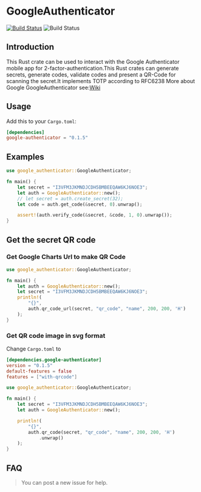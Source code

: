 # GoogleAuthenticator

[![Build Status](https://travis-ci.org/hanskorg/google-authenticator-rust.svg?branch=master)](https://travis-ci.org/hanskorg/google-authenticator-rust)
![Build Status](https://img.shields.io/crates/v/google-authenticator.svg)

## Introduction

This Rust crate can be used to interact with the Google Authenticator mobile app for 2-factor-authentication.This Rust crates can generate secrets, generate codes, validate codes and present a QR-Code for scanning the secret.It implements TOTP according to RFC6238
More about Google GoogleAuthenticator see:[Wiki](https://en.wikipedia.org/wiki/Google_Authenticator)


## Usage

Add this to your `Cargo.toml`:

```toml
[dependencies]
google-authenticator = "0.1.5"
```

## Examples

```rust
use google_authenticator::GoogleAuthenticator;

fn main() {
    let secret = "I3VFM3JKMNDJCDH5BMBEEQAW6KJ6NOE3";
    let auth = GoogleAuthenticator::new();
    // let secret = auth.create_secret(32);
    let code = auth.get_code(&secret, 0).unwrap();

    assert!(auth.verify_code(&secret, &code, 1, 0).unwrap());
}
```

## Get the secret QR code

### Get Google Charts Url to make QR Code

```rust
use google_authenticator::GoogleAuthenticator;

fn main() {
    let auth = GoogleAuthenticator::new();
    let secret = "I3VFM3JKMNDJCDH5BMBEEQAW6KJ6NOE3";
    println!(
        "{}",
        auth.qr_code_url(secret, "qr_code", "name", 200, 200, 'H')
    );
}
```
### Get QR code image in svg format

Change `Cargo.toml` to

```toml
[dependencies.google-authenticator]
version = "0.1.5"
default-features = false
features = ["with-qrcode"]
```
```rust
use google_authenticator::GoogleAuthenticator;

fn main() {
    let secret = "I3VFM3JKMNDJCDH5BMBEEQAW6KJ6NOE3";
    let auth = GoogleAuthenticator::new();

    println!(
        "{}",
        auth.qr_code(secret, "qr_code", "name", 200, 200, 'H')
            .unwrap()
    );
}
```


## FAQ
> You can post a new issue for help.
